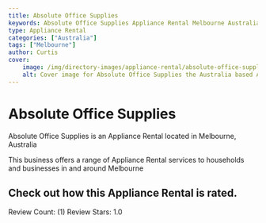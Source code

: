 ```yaml
---
title: Absolute Office Supplies
keywords: Absolute Office Supplies Appliance Rental Melbourne Australia 
type: Appliance Rental 
categories: ["Australia"]
tags: ["Melbourne"]
author: Curtis
cover:
    image: /img/directory-images/appliance-rental/absolute-office-supplies.webp
    alt: Cover image for Absolute Office Supplies the Australia based Appliance Rental servicing Melbourne 
---
```


# Absolute Office Supplies
Absolute Office Supplies is an Appliance Rental located in Melbourne, Australia

This business offers a range of Appliance Rental services to households and businesses in and around Melbourne

## Check out how this Appliance Rental is rated.
Review Count: (1)
Review Stars: 1.0
